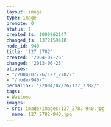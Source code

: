 ```yaml
---
layout: image
type: image
promote: 0
status: 1
created_ts: 1090862147
changed_ts: 1372159418
node_id: 940
title: '127_2782'
created: '2004-07-26'
changed: '2013-06-25'
aliases:
- "/2004/07/26/127_2782/"
- "/node/940/"
permalink: "/2004/07/26/127_2782/"
tags:
- Waitomo
images:
- src: image/images/127_2782-940.jpg
  name: 127_2782-940.jpg
---
```


